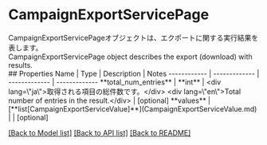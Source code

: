 # CampaignExportServicePage

<div lang=\"ja\">CampaignExportServicePageオブジェクトは、エクポートに関する実行結果を表します。</div> <div lang=\"en\">CampaignExportServicePage object describes the export (download) with results.</div> 
## Properties
Name | Type | Description | Notes
------------ | ------------- | ------------- | -------------
**total_num_entries** | **int** | &lt;div lang&#x3D;\&quot;ja\&quot;&gt;取得される項目の総件数です。&lt;/div&gt; &lt;div lang&#x3D;\&quot;en\&quot;&gt;Total number of entries in the result.&lt;/div&gt;  | [optional] 
**values** | [**list[CampaignExportServiceValue]**](CampaignExportServiceValue.md) |  | [optional] 

[[Back to Model list]](../README.md#documentation-for-models) [[Back to API list]](../README.md#documentation-for-api-endpoints) [[Back to README]](../README.md)


